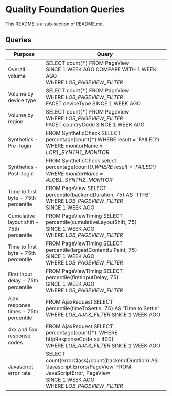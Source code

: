 # Quality Foundation Queries
This README is a sub-section of [README.md](README.md).  

## Queries
| Purpose | Query |
| -------  | ---- |
| Overall volume | SELECT count(*) FROM PageView <br/>SINCE 1 WEEK AGO COMPARE WITH 1 WEEK AGO <br/>WHERE *LOB_PAGEVIEW_FILTER* |
| Volume by device type | SELECT count(*) FROM PageView <br/>WHERE *LOB_PAGEVIEW_FILTER* <br/>FACET deviceType SINCE 1 WEEK AGO |
| Volume by region | SELECT count(*) FROM PageView <br/>WHERE *LOB_PAGEVIEW_FILTER* <br/>FACET countryCode SINCE 1 WEEK AGO |
| Synthetics - Pre-login| FROM SyntheticCheck SELECT percentage(count(*),WHERE result = 'FAILED') <br/>WHERE monitorName = *LOB1_SYNTH1_MONITOR* |
| Synthetics - Post-login| FROM SyntheticCheck select percentage(count(*),WHERE result = 'FAILED') <br/>WHERE monitorName = #LOB1_SYNTH2_MONITOR* |
| Time to first byte - 75th percentile| FROM PageView SELECT percentile(backendDuration, 75) AS 'TTFB' <br/>WHERE *LOB_PAGEVIEW_FILTER* <br/>SINCE 1 WEEK AGO
| Cumulative layout shift - 75th percentile| FROM PageViewTiming SELECT percentile(cumulativeLayoutShift, 75) <br/>SINCE 1 WEEK AGO  <br/>WHERE *LOB_PAGEVIEW_FILTER* |
| Time to first byte - 75th percentile| FROM PageViewTiming SELECT percentile(largestContentfulPaint, 75) <br/>SINCE 1 WEEK AGO <br/>WHERE *LOB_PAGEVIEW_FILTER* |
| First input delay - 75th percentile| FROM PageViewTiming SELECT percentile(firstInputDelay, 75) <br/>SINCE 1 WEEK AGO <br/>WHERE *LOB_PAGEVIEW_FILTER* |
| Ajax response times - 75th percentile|  FROM AjaxRequest SELECT percentile(timeToSettle, 75) AS 'Time to Settle' <br/>WHERE *LOB_AJAX_FILTER* SINCE 1 WEEK AGO |
| 4xx and 5xx response codes| FROM AjaxRequest SELECT percentage(count(*), WHERE httpResponseCode >= 400) <br/>WHERE *LOB_AJAX_FILTER* SINCE 1 WEEK AGO |
| Javascript error rate| SELECT count(errorClass)/count(backendDuration) AS 'Javascript Errors/PageView' FROM JavaScriptError, PageView <br/>SINCE 1 WEEK AGO <br/>WHERE *LOB_PAGEVIEW_FILTER* |
 